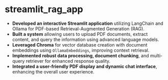 # streamlit_rag_app

- **Developed an interactive Streamlit application** utilizing LangChain and Ollama for PDF-based Retrieval-Augmented Generation (RAG).
- **Built a system** allowing users to upload PDF documents, extract content, and query the information using advanced language models.
- **Leveraged Chroma** for vector database creation with document embeddings using `OllamaEmbeddings`, improving context retrieval.
- **Implemented robust data processing, document chunking**, and multi-query retriever for enhanced response quality.
- **Integrated a user-friendly PDF display and dynamic chat interface**, enhancing the overall user experience.
